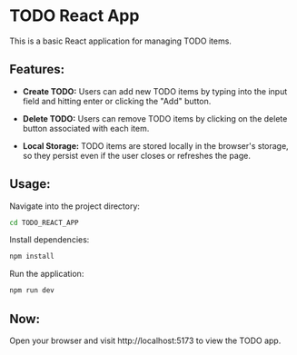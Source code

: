 # TODO React App

This is a basic React application for managing TODO items. 

## Features:

- **Create TODO:** Users can add new TODO items by typing into the input field and hitting enter or clicking the "Add" button.
  
- **Delete TODO:** Users can remove TODO items by clicking on the delete button associated with each item.

- **Local Storage:** TODO items are stored locally in the browser's storage, so they persist even if the user closes or refreshes the page.

## Usage:

Navigate into the project directory:
```bash
cd TODO_REACT_APP
```
Install dependencies:
```bash
npm install
```
Run the application:
```bash
npm run dev
```
## Now:
Open your browser and visit http://localhost:5173 to view the TODO app.
